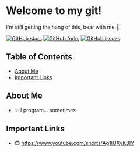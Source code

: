 # Welcome to my git!

I'm still getting the hang of this, bear with me 🤔

[![GitHub stars](https://img.shields.io/github/stars/Freddie-Clarke/your-repo.svg)](https://github.com/Freddie-Clarke/your-repo/stargazers)
[![GitHub forks](https://img.shields.io/github/forks/Freddie-Clarke/your-repo.svg)](https://github.com/Freddie-Clarke/your-repo/network)
[![GitHub issues](https://img.shields.io/github/issues/Freddie-Clarke/your-repo.svg)](https://github.com/Freddie-Clarke/your-repo/issues)

## Table of Contents

- [About Me](#about-me)
- [Important Links](#important-links)

## About Me

- ✨ I program... sometimes

## Important Links

- 📺 https://www.youtube.com/shorts/Ag1IUXyK8IY

<!--
**Freddie-Clarke/Freddie-Clarke** is a ✨ _special_ ✨ repository because its `README.md` (this file) appears on your GitHub profile.

Here are some ideas to get you started:

- 🔭 I’m currently working on ...
- 🌱 I’m currently learning ...
- 👯 I’m looking to collaborate on ...
- 🤔 I’m looking for help with ...
- 💬 Ask me about ...
- 📫 How to reach me: ...
- 😄 Pronouns: ...
- ⚡ Fun fact: ...
-->
